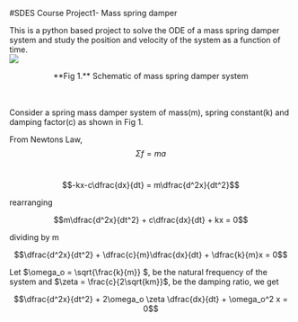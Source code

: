 #SDES Course Project1- Mass spring damper

This is a python based project to solve the ODE of a mass spring damper system and study the position and velocity of the system as a function of time.
<br />
![](http://blogs.mathworks.com/images/loren/2013/MassSpringDamper.png)
<center>**Fig 1.** Schematic of mass spring damper system</center>
<br />
<br />

Consider a spring mass damper system of mass(m), spring constant(k) and damping factor(c) as shown in Fig 1.

From Newtons Law,
$$ \Sigma f = ma$$<br />

$$-kx-c\dfrac{dx}{dt} = m\dfrac{d^2x}{dt^2}$$

rearranging

$$m\dfrac{d^2x}{dt^2} + c\dfrac{dx}{dt} + kx = 0$$

dividing by m

$$\dfrac{d^2x}{dt^2} + \dfrac{c}{m}\dfrac{dx}{dt} + \dfrac{k}{m}x = 0$$ 

Let $\omega_o = \sqrt{\frac{k}{m}} $, be the natural frequency of the system and $\zeta = \frac{c}{2\sqrt{km}}$, be the damping ratio, we get

$$\dfrac{d^2x}{dt^2} + 2\omega_o \zeta \dfrac{dx}{dt} + \omega_o^2 x = 0$$ 
        




